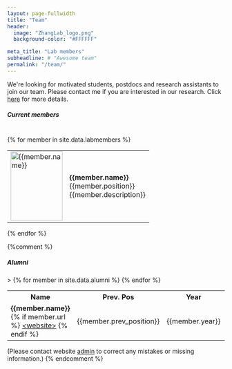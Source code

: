 ```yaml
---
layout: page-fullwidth
title: "Team"
header:
  image: "ZhangLab_logo.png"
  background-color: "#FFFFFF"

meta_title: "Lab members"
subheadline: # "Awesome team"
permalink: "/team/"
---
```


We're looking for motivated students, postdocs and research assistants to join our team. Please contact me if you are interested in our research. Click [here]({{site.url}}/{{site.baseurl}}/positions/) for more details.

##### Current members
<br>
<div class ="row">
{% for member in site.data.labmembers %}
 <div class = "small-12 medium-12 large-8 columns">
<table cellspacing="0" cellpadding="0">
 <tr> <td>
 <img src="{{site.urlimg}}{{member.image}}" alt="{{member.name}}" width="120" height="160"> 
 </td> 
<!-- </div>  <div class = "small-6 medium-3 large-3 columns"> -->
 <td> <p> <b>{{member.name}}</b> 
  <br>
 {{member.position}} <br>
 {{member.description}} 
  </p>
  </td> </tr> </table>
 </div> <!-- small-12 large-4 columns -->
{% endfor %}
</div>


{%comment %}

##### Alumni

<table>
 <tr><th> Name </th> <th>Prev. Pos</th>><th> Year</th> <th> Curr. Pos </th> </tr>
{% for member in site.data.alumni %}
 <tr>
 <td> <b>{{member.name}} </b>
 {% if member.url %} <a href="{{member.url}}"> &lt;website&gt;</a> {% endif %} </td>
 <td> {{member.prev_position}} </td>
 <td>{{member.year}} </td>
 <td>{{member.curr_position}} </td>
 </tr>
{% endfor %}
</table>

(Please contact website <a href="mailto:zhangyanxiao@westlake.edu.cn">admin</a> to correct any mistakes or missing information.)
{% endcomment %}




